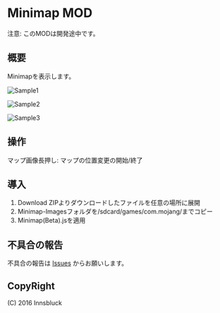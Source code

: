 # Minimap MOD
注意: このMODは開発途中です。

## 概要
Minimapを表示します。

![Sample1](https://github.com/Innsbluck-Redhat/Minimap-Beta-/Minimap-Sample-Images/Sample1)

![Sample2](https://github.com/Innsbluck-Redhat/Minimap-Beta-/Minimap-Sample-Images/Sample2)

![Sample3](https://github.com/Innsbluck-Redhat/Minimap-Beta-/Minimap-Sample-Images/Sample3)

## 操作
マップ画像長押し: マップの位置変更の開始/終了

## 導入
1. Download ZIPよりダウンロードしたファイルを任意の場所に展開
2. Minimap-Imagesフォルダを/sdcard/games/com.mojang/までコピー
3. Minimap(Beta).jsを適用

## 不具合の報告
不具合の報告は [Issues](https://github.com/Innsbluck-Redhat/Minimap-Beta-/issues) からお願いします。

## CopyRight
(C) 2016 Innsbluck